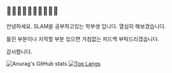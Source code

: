 ## 🌱🌱🌱🌱🌱🌱🌱🌱🌱🌱

안녕하세요. SLAM을 공부하고있는 학부생 입니다. 열심히 해보겠습니다.

틀린 부분이나 지적할 부분 있으면 거침없는 피드백 부탁드리겠습니다.

감사합니다.



![Anurag's GitHub stats](https://github-readme-stats.vercel.app/api?username=Kangsoonhyuk&show_icons=true&theme=graywhite)
[![Top Langs](https://github-readme-stats.vercel.app/api/top-langs/?username=Kangsoonhyuk)](https://github.com/anuraghazra/github-readme-stats)


